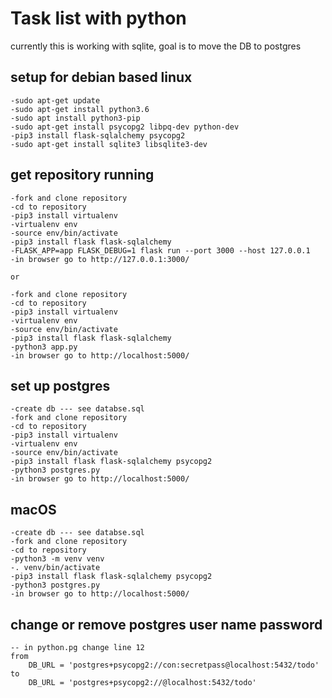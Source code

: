 # Task list with python

currently this is working with sqlite, goal is to move the DB to postgres

## setup for debian based linux
    -sudo apt-get update
    -sudo apt-get install python3.6
    -sudo apt install python3-pip
    -sudo apt-get install psycopg2 libpq-dev python-dev
    -pip3 install flask-sqlalchemy psycopg2
    -sudo apt-get install sqlite3 libsqlite3-dev

## get repository running
    -fork and clone repository
    -cd to repository
    -pip3 install virtualenv
    -virtualenv env
    -source env/bin/activate
    -pip3 install flask flask-sqlalchemy
    -FLASK_APP=app FLASK_DEBUG=1 flask run --port 3000 --host 127.0.0.1
    -in browser go to http://127.0.0.1:3000/

    or

    -fork and clone repository
    -cd to repository
    -pip3 install virtualenv
    -virtualenv env
    -source env/bin/activate
    -pip3 install flask flask-sqlalchemy
    -python3 app.py
    -in browser go to http://localhost:5000/

## set up postgres
    -create db --- see databse.sql
    -fork and clone repository
    -cd to repository
    -pip3 install virtualenv
    -virtualenv env
    -source env/bin/activate
    -pip3 install flask flask-sqlalchemy psycopg2
    -python3 postgres.py
    -in browser go to http://localhost:5000/

## macOS
    -create db --- see databse.sql
    -fork and clone repository
    -cd to repository
    -python3 -m venv venv
    -. venv/bin/activate
    -pip3 install flask flask-sqlalchemy psycopg2
    -python3 postgres.py
    -in browser go to http://localhost:5000/


## change or remove postgres user name password
    -- in python.pg change line 12
    from 
        DB_URL = 'postgres+psycopg2://con:secretpass@localhost:5432/todo'
    to    
        DB_URL = 'postgres+psycopg2://@localhost:5432/todo'
    